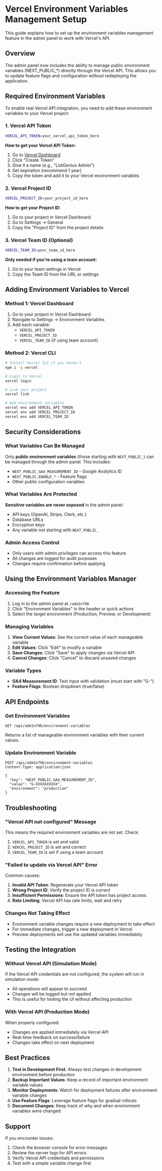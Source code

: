 # Vercel Environment Variables Management Setup

This guide explains how to set up the environment variables management feature in the admin panel to work with Vercel's API.

## Overview

The admin panel now includes the ability to manage public environment variables (NEXT_PUBLIC_*) directly through the Vercel API. This allows you to update feature flags and configuration without redeploying the application.

## Required Environment Variables

To enable real Vercel API integration, you need to add these environment variables to your Vercel project:

### 1. Vercel API Token
```bash
VERCEL_API_TOKEN=your_vercel_api_token_here
```

**How to get your Vercel API Token:**
1. Go to [Vercel Dashboard](https://vercel.com/account/tokens)
2. Click "Create Token"
3. Give it a name (e.g., "ListGenius Admin")
4. Set expiration (recommend 1 year)
5. Copy the token and add it to your Vercel environment variables

### 2. Vercel Project ID
```bash
VERCEL_PROJECT_ID=your_project_id_here
```

**How to get your Project ID:**
1. Go to your project in Vercel Dashboard
2. Go to Settings → General
3. Copy the "Project ID" from the project details

### 3. Vercel Team ID (Optional)
```bash
VERCEL_TEAM_ID=your_team_id_here
```

**Only needed if you're using a team account:**
1. Go to your team settings in Vercel
2. Copy the Team ID from the URL or settings

## Adding Environment Variables to Vercel

### Method 1: Vercel Dashboard
1. Go to your project in Vercel Dashboard
2. Navigate to Settings → Environment Variables
3. Add each variable:
   - `VERCEL_API_TOKEN`
   - `VERCEL_PROJECT_ID`
   - `VERCEL_TEAM_ID` (if using team account)

### Method 2: Vercel CLI
```bash
# Install Vercel CLI if you haven't
npm i -g vercel

# Login to Vercel
vercel login

# Link your project
vercel link

# Add environment variables
vercel env add VERCEL_API_TOKEN
vercel env add VERCEL_PROJECT_ID
vercel env add VERCEL_TEAM_ID
```

## Security Considerations

### What Variables Can Be Managed
Only **public environment variables** (those starting with `NEXT_PUBLIC_`) can be managed through the admin panel. This includes:

- `NEXT_PUBLIC_GA4_MEASUREMENT_ID` - Google Analytics ID
- `NEXT_PUBLIC_ENABLE_*` - Feature flags
- Other public configuration variables

### What Variables Are Protected
**Sensitive variables are never exposed** in the admin panel:
- API keys (OpenAI, Stripe, Clerk, etc.)
- Database URLs
- Encryption keys
- Any variable not starting with `NEXT_PUBLIC_`

### Admin Access Control
- Only users with admin privileges can access this feature
- All changes are logged for audit purposes
- Changes require confirmation before applying

## Using the Environment Variables Manager

### Accessing the Feature
1. Log in to the admin panel at `/adm1n796`
2. Click "Environment Variables" in the header or quick actions
3. Select the target environment (Production, Preview, or Development)

### Managing Variables
1. **View Current Values**: See the current value of each manageable variable
2. **Edit Values**: Click "Edit" to modify a variable
3. **Save Changes**: Click "Save" to apply changes via Vercel API
4. **Cancel Changes**: Click "Cancel" to discard unsaved changes

### Variable Types
- **GA4 Measurement ID**: Text input with validation (must start with "G-")
- **Feature Flags**: Boolean dropdown (true/false)

## API Endpoints

### Get Environment Variables
```
GET /api/adm1n796/environment-variables
```
Returns a list of manageable environment variables with their current values.

### Update Environment Variable
```
POST /api/adm1n796/environment-variables
Content-Type: application/json

{
  "key": "NEXT_PUBLIC_GA4_MEASUREMENT_ID",
  "value": "G-XXXXXXXXXX",
  "environment": "production"
}
```

## Troubleshooting

### "Vercel API not configured" Message
This means the required environment variables are not set. Check:
1. `VERCEL_API_TOKEN` is set and valid
2. `VERCEL_PROJECT_ID` is set and correct
3. `VERCEL_TEAM_ID` is set if using a team account

### "Failed to update via Vercel API" Error
Common causes:
1. **Invalid API Token**: Regenerate your Vercel API token
2. **Wrong Project ID**: Verify the project ID is correct
3. **Insufficient Permissions**: Ensure the API token has project access
4. **Rate Limiting**: Vercel API has rate limits, wait and retry

### Changes Not Taking Effect
- Environment variable changes require a new deployment to take effect
- For immediate changes, trigger a new deployment in Vercel
- Preview deployments will use the updated variables immediately

## Testing the Integration

### Without Vercel API (Simulation Mode)
If the Vercel API credentials are not configured, the system will run in simulation mode:
- All operations will appear to succeed
- Changes will be logged but not applied
- This is useful for testing the UI without affecting production

### With Vercel API (Production Mode)
When properly configured:
- Changes are applied immediately via Vercel API
- Real-time feedback on success/failure
- Changes take effect on next deployment

## Best Practices

1. **Test in Development First**: Always test changes in development environment before production
2. **Backup Important Values**: Keep a record of important environment variable values
3. **Monitor Deployments**: Watch for deployment failures after environment variable changes
4. **Use Feature Flags**: Leverage feature flags for gradual rollouts
5. **Document Changes**: Keep track of why and when environment variables were changed

## Support

If you encounter issues:
1. Check the browser console for error messages
2. Review the server logs for API errors
3. Verify Vercel API credentials and permissions
4. Test with a simple variable change first
